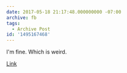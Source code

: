 ```yaml
---
date: 2017-05-18 21:17:48.000000000 -07:00
archive: fb
tags: 
  - Archive Post
id: '1495167468'
---
```


I'm fine. Which is weird. 

[Link](https://xkcd.com/1839/)
